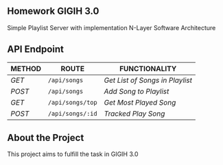 ## Homework GIGIH 3.0
Simple Playlist Server with implementation N-Layer Software Architecture

## API Endpoint
| METHOD   | ROUTE                             | FUNCTIONALITY                                     | 
| -------- | --------------------------------- | ------------------------------------------------- | 
| _GET_    | `/api/songs`                      | _Get List of Songs in Playlist_                   | 
| _POST_   | `/api/songs`                      | _Add Song to Playlist_                            | 
| _GET_    | `/api/songs/top`                  | _Get Most Played Song_                            | 
| _POST_   | `/api/songs/:id`                  | _Tracked Play Song_                               |

## About the Project
This project aims to fulfill the task in GIGIH 3.0
